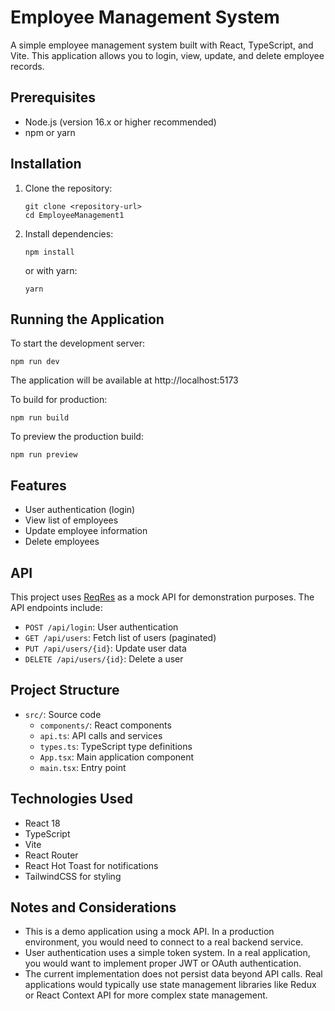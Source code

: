 # Employee Management System

A simple employee management system built with React, TypeScript, and Vite. This application allows you to login, view, update, and delete employee records.

## Prerequisites

- Node.js (version 16.x or higher recommended)
- npm or yarn

## Installation

1. Clone the repository:
   ```
   git clone <repository-url>
   cd EmployeeManagement1
   ```

2. Install dependencies:
   ```
   npm install
   ```
   or with yarn:
   ```
   yarn
   ```

## Running the Application

To start the development server:

```
npm run dev
```

The application will be available at http://localhost:5173

To build for production:

```
npm run build
```

To preview the production build:

```
npm run preview
```

## Features

- User authentication (login)
- View list of employees
- Update employee information
- Delete employees

## API

This project uses [ReqRes](https://reqres.in/) as a mock API for demonstration purposes. The API endpoints include:

- `POST /api/login`: User authentication
- `GET /api/users`: Fetch list of users (paginated)
- `PUT /api/users/{id}`: Update user data
- `DELETE /api/users/{id}`: Delete a user

## Project Structure

- `src/`: Source code
  - `components/`: React components
  - `api.ts`: API calls and services
  - `types.ts`: TypeScript type definitions
  - `App.tsx`: Main application component
  - `main.tsx`: Entry point

## Technologies Used

- React 18
- TypeScript
- Vite
- React Router
- React Hot Toast for notifications
- TailwindCSS for styling

## Notes and Considerations

- This is a demo application using a mock API. In a production environment, you would need to connect to a real backend service.
- User authentication uses a simple token system. In a real application, you would want to implement proper JWT or OAuth authentication.
- The current implementation does not persist data beyond API calls. Real applications would typically use state management libraries like Redux or React Context API for more complex state management. 